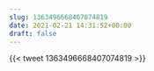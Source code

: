 ```yaml
---
slug: 1363496668407074819
date: 2021-02-21 14:31:52+00:00
draft: false
---
```


{{< tweet 1363496668407074819 >}}

